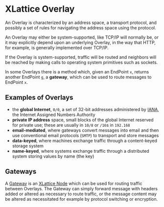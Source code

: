 # XLattice Overlay

An Overlay is characterized by an address space, a transport protocol,
and possibly a set of rules for navigating the address space using
the protocol.

An Overlay may either be system-supported, like TCP/IP will
normally be, or it may explicitly depend upon an underlying
Overlay, in the way that HTTP, for example, is generally
implemented over TCP/IP.

If the Overlay is system-supported, traffic will be routed and
neighbors will be reached by making calls to operating system
primitives such as sockets.

In some Overlays there is a method which, given an EndPoint `x`, returns
another EndPoint `g`, a **gateway**, which can be used to route messages to
EndPoint `x`.

## Examples of Overlays

* the **global Internet**, `0/0`, a set of 32-bit addresses administered by
  [IANA](http://iana.org),
  the Internet Assigned Numbers Authority
* **private IP address** space, small blocks of the global Internet reserved
  for private use; these are usually in `10/8` or `/16`s in  `192.168`
* **email-mediated**, where gateways convert messages into email and then
  use conventional email protocols (`SMTP`) to transport and store messages
* **data-keyed**, where machines exchange traffic through a content-keyed
  storage system
* **name-keyed**, where systems exchange traffic through a distributed system
  storing values by name (the key)

## Gateways

A
[Gateway](https://jddixon.github.io/xlattice/gateway.html)
is an
[XLattice Node](https://jddixon.github.io/xlattice/node.html)
which can be used for routing traffic between Overlays.  The Gateway
can simply forward message with headers added or altered as necessary
to route traffic, or the message content may be altered as necessitated
for example by protocol switching or encryption.

